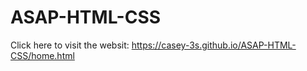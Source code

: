 # ASAP-HTML-CSS

Click here to visit the websit: https://casey-3s.github.io/ASAP-HTML-CSS/home.html
